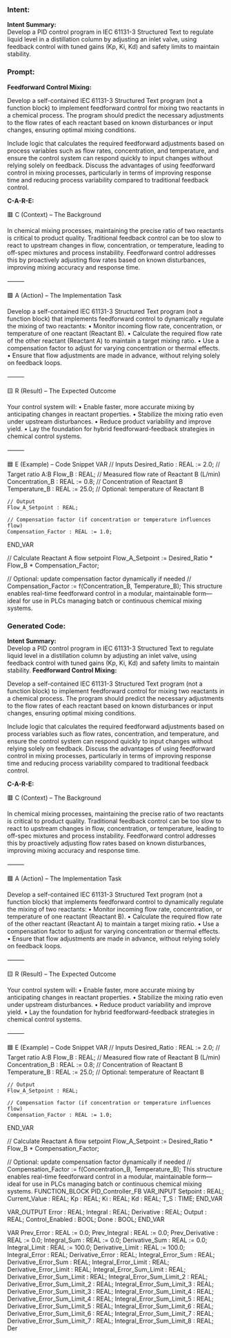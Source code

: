 ### Intent:
**Intent Summary:**  
Develop a PID control program in IEC 61131-3 Structured Text to regulate liquid level in a distillation column by adjusting an inlet valve, using feedback control with tuned gains (Kp, Ki, Kd) and safety limits to maintain stability.

### Prompt:
**Feedforward Control Mixing:**

Develop a self-contained IEC 61131-3 Structured Text program (not a function block) to implement feedforward control for mixing two reactants in a chemical process. The program should predict the necessary adjustments to the flow rates of each reactant based on known disturbances or input changes, ensuring optimal mixing conditions.

Include logic that calculates the required feedforward adjustments based on process variables such as flow rates, concentration, and temperature, and ensure the control system can respond quickly to input changes without relying solely on feedback. Discuss the advantages of using feedforward control in mixing processes, particularly in terms of improving response time and reducing process variability compared to traditional feedback control.

**C-A-R-E:**

🟥 C (Context) – The Background

In chemical mixing processes, maintaining the precise ratio of two reactants is critical to product quality. Traditional feedback control can be too slow to react to upstream changes in flow, concentration, or temperature, leading to off-spec mixtures and process instability. Feedforward control addresses this by proactively adjusting flow rates based on known disturbances, improving mixing accuracy and response time.

⸻

🟩 A (Action) – The Implementation Task

Develop a self-contained IEC 61131-3 Structured Text program (not a function block) that implements feedforward control to dynamically regulate the mixing of two reactants:
	•	Monitor incoming flow rate, concentration, or temperature of one reactant (Reactant B).
	•	Calculate the required flow rate of the other reactant (Reactant A) to maintain a target mixing ratio.
	•	Use a compensation factor to adjust for varying concentration or thermal effects.
	•	Ensure that flow adjustments are made in advance, without relying solely on feedback loops.

⸻

🟨 R (Result) – The Expected Outcome

Your control system will:
	•	Enable faster, more accurate mixing by anticipating changes in reactant properties.
	•	Stabilize the mixing ratio even under upstream disturbances.
	•	Reduce product variability and improve yield.
	•	Lay the foundation for hybrid feedforward-feedback strategies in chemical control systems.

⸻

🟦 E (Example) – Code Snippet
VAR
    // Inputs
    Desired_Ratio : REAL := 2.0;        // Target ratio A:B
    Flow_B : REAL;                      // Measured flow rate of Reactant B (L/min)
    Concentration_B : REAL := 0.8;      // Concentration of Reactant B
    Temperature_B : REAL := 25.0;       // Optional: temperature of Reactant B

    // Output
    Flow_A_Setpoint : REAL;

    // Compensation factor (if concentration or temperature influences flow)
    Compensation_Factor : REAL := 1.0;  
END_VAR

// Calculate Reactant A flow setpoint
Flow_A_Setpoint := Desired_Ratio * Flow_B * Compensation_Factor;

// Optional: update compensation factor dynamically if needed
// Compensation_Factor := f(Concentration_B, Temperature_B);
This structure enables real-time feedforward control in a modular, maintainable form—ideal for use in PLCs managing batch or continuous chemical mixing systems.

### Generated Code:
**Intent Summary:**  
Develop a PID control program in IEC 61131-3 Structured Text to regulate liquid level in a distillation column by adjusting an inlet valve, using feedback control with tuned gains (Kp, Ki, Kd) and safety limits to maintain stability.
**Feedforward Control Mixing:**

Develop a self-contained IEC 61131-3 Structured Text program (not a function block) to implement feedforward control for mixing two reactants in a chemical process. The program should predict the necessary adjustments to the flow rates of each reactant based on known disturbances or input changes, ensuring optimal mixing conditions.

Include logic that calculates the required feedforward adjustments based on process variables such as flow rates, concentration, and temperature, and ensure the control system can respond quickly to input changes without relying solely on feedback. Discuss the advantages of using feedforward control in mixing processes, particularly in terms of improving response time and reducing process variability compared to traditional feedback control.

**C-A-R-E:**

🟥 C (Context) – The Background

In chemical mixing processes, maintaining the precise ratio of two reactants is critical to product quality. Traditional feedback control can be too slow to react to upstream changes in flow, concentration, or temperature, leading to off-spec mixtures and process instability. Feedforward control addresses this by proactively adjusting flow rates based on known disturbances, improving mixing accuracy and response time.

⸻

🟩 A (Action) – The Implementation Task

Develop a self-contained IEC 61131-3 Structured Text program (not a function block) that implements feedforward control to dynamically regulate the mixing of two reactants:
	•	Monitor incoming flow rate, concentration, or temperature of one reactant (Reactant B).
	•	Calculate the required flow rate of the other reactant (Reactant A) to maintain a target mixing ratio.
	•	Use a compensation factor to adjust for varying concentration or thermal effects.
	•	Ensure that flow adjustments are made in advance, without relying solely on feedback loops.

⸻

🟨 R (Result) – The Expected Outcome

Your control system will:
	•	Enable faster, more accurate mixing by anticipating changes in reactant properties.
	•	Stabilize the mixing ratio even under upstream disturbances.
	•	Reduce product variability and improve yield.
	•	Lay the foundation for hybrid feedforward-feedback strategies in chemical control systems.

⸻

🟦 E (Example) – Code Snippet
VAR
    // Inputs
    Desired_Ratio : REAL := 2.0;        // Target ratio A:B
    Flow_B : REAL;                      // Measured flow rate of Reactant B (L/min)
    Concentration_B : REAL := 0.8;      // Concentration of Reactant B
    Temperature_B : REAL := 25.0;       // Optional: temperature of Reactant B

    // Output
    Flow_A_Setpoint : REAL;

    // Compensation factor (if concentration or temperature influences flow)
    Compensation_Factor : REAL := 1.0;  
END_VAR

// Calculate Reactant A flow setpoint
Flow_A_Setpoint := Desired_Ratio * Flow_B * Compensation_Factor;

// Optional: update compensation factor dynamically if needed
// Compensation_Factor := f(Concentration_B, Temperature_B);
This structure enables real-time feedforward control in a modular, maintainable form—ideal for use in PLCs managing batch or continuous chemical mixing systems.
FUNCTION_BLOCK PID_Controller_FB
VAR_INPUT
    Setpoint : REAL;
    Current_Value : REAL;
    Kp : REAL;
    Ki : REAL;
    Kd : REAL;
    T_S : TIME;
END_VAR

VAR_OUTPUT
    Error : REAL;
    Integral : REAL;
    Derivative : REAL;
    Output : REAL;
    Control_Enabled : BOOL;
    Done : BOOL;
END_VAR

VAR
    Prev_Error : REAL := 0.0;
    Prev_Integral : REAL := 0.0;
    Prev_Derivative : REAL := 0.0;
    Integral_Sum : REAL := 0.0;
    Derivative_Sum : REAL := 0.0;
    Integral_Limit : REAL := 100.0;
    Derivative_Limit : REAL := 100.0;
    Integral_Error : REAL;
    Derivative_Error : REAL;
    Integral_Error_Sum : REAL;
    Derivative_Error_Sum : REAL;
    Integral_Error_Limit : REAL;
    Derivative_Error_Limit : REAL;
    Integral_Error_Sum_Limit : REAL;
    Derivative_Error_Sum_Limit : REAL;
    Integral_Error_Sum_Limit_2 : REAL;
    Derivative_Error_Sum_Limit_2 : REAL;
    Integral_Error_Sum_Limit_3 : REAL;
    Derivative_Error_Sum_Limit_3 : REAL;
    Integral_Error_Sum_Limit_4 : REAL;
    Derivative_Error_Sum_Limit_4 : REAL;
    Integral_Error_Sum_Limit_5 : REAL;
    Derivative_Error_Sum_Limit_5 : REAL;
    Integral_Error_Sum_Limit_6 : REAL;
    Derivative_Error_Sum_Limit_6 : REAL;
    Integral_Error_Sum_Limit_7 : REAL;
    Derivative_Error_Sum_Limit_7 : REAL;
    Integral_Error_Sum_Limit_8 : REAL;
    Der

